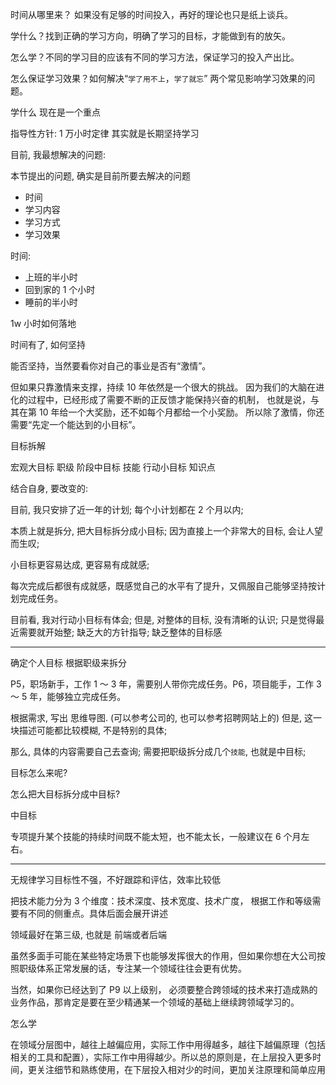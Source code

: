 时间从哪里来？
如果没有足够的时间投入，再好的理论也只是纸上谈兵。

学什么？找到正确的学习方向，明确了学习的目标，才能做到有的放矢。

怎么学？不同的学习目的应该有不同的学习方法，保证学习的投入产出比。

怎么保证学习效果？如何解决“`学了用不上`，`学了就忘`”
两个常见影响学习效果的问题。

学什么 现在是一个重点

指导性方针: 1 万小时定律
其实就是长期坚持学习

目前, 我最想解决的问题:

本节提出的问题, 确实是目前所要去解决的问题

- 时间
- 学习内容
- 学习方式
- 学习效果

时间:

- 上班的半小时
- 回到家的 1 个小时
- 睡前的半小时

1w 小时如何落地

时间有了, 如何坚持

能否坚持，当然要看你对自己的事业是否有“激情”。

但如果只靠激情来支撑，持续 10 年依然是一个很大的挑战。
因为我们的大脑在进化的过程中，已经形成了需要不断的正反馈才能保持兴奋的机制，
也就是说，与其在第 10 年给一个大奖励，还不如每个月都给一个小奖励。
所以除了激情，你还需要“先定一个能达到的小目标”。

目标拆解

宏观大目标 职级
阶段中目标 技能
行动小目标 知识点

结合自身, 要改变的:

目前, 我只安排了近一年的计划;
每个小计划都在 2 个月以内;

本质上就是拆分, 把大目标拆分成小目标;
因为直接上一个非常大的目标, 会让人望而生叹;

小目标更容易达成, 更容易有成就感;

每次完成后都很有成就感，既感觉自己的水平有了提升，又佩服自己能够坚持按计划完成任务。

目前看, 我对行动小目标有体会;
但是, 对整体的目标, 没有清晰的认识; 只是觉得最近需要就开始整;
缺乏大的方针指导; 缺乏整体的目标感

---

确定个人目标
根据职级来拆分

P5，职场新手，工作 1 ～ 3 年，需要别人带你完成任务。P6，项目能手，工作 3 ～ 5 年，能够独立完成任务。

根据需求, 写出 思维导图. (可以参考公司的, 也可以参考招聘网站上的)
但是, 这一块描述可能都比较模糊, 不是特别的具体;

那么, 具体的内容需要自己去查询; 需要把职级拆分成几个`技能`, 也就是中目标;

目标怎么来呢?

怎么把大目标拆分成中目标?

中目标

专项提升某个技能的持续时间既不能太短，也不能太长，一般建议在 6 个月左右。

---

无规律学习目标性不强，不好跟踪和评估，效率比较低

把技术能力分为 3 个维度：技术深度、技术宽度、技术广度，
根据工作和等级需要有不同的侧重点。具体后面会展开讲述

领域最好在第三级, 也就是 前端或者后端

虽然多面手可能在某些特定场景下也能够发挥很大的作用，但如果你想在大公司按照职级体系正常发展的话，专注某一个领域往往会更有优势。

当然，如果你已经达到了 P9 以上级别，
必须要整合跨领域的技术来打造成熟的业务作品，那肯定是要在至少精通某一个领域的基础上继续跨领域学习的。



怎么学

在领域分层图中，越往上越偏应用，实际工作中用得越多，越往下越偏原理（包括相关的工具和配置），实际工作中用得越少。所以总的原则是，在上层投入更多时间，更关注细节和熟练使用，在下层投入相对少的时间，更加关注原理和简单应用


